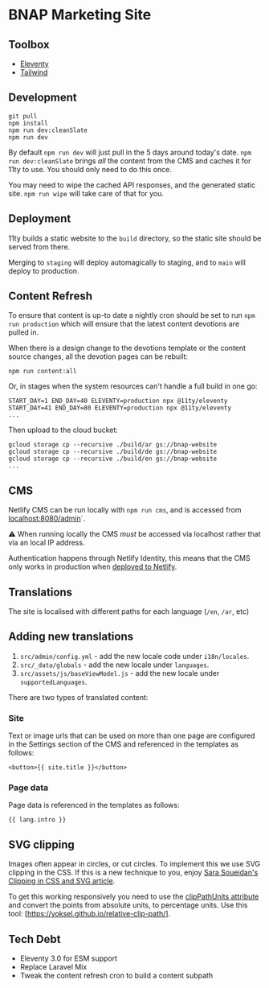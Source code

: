 # BNAP Marketing Site

## Toolbox

- [Eleventy](https://11ty.dev)
- [Tailwind](https://tailwindcss.com)

## Development

```
git pull
npm install
npm run dev:cleanSlate
npm run dev
```

By default `npm run dev` will just pull in the 5 days around today's date.
`npm run dev:cleanSlate` brings _all_ the content from the CMS and caches it for 11ty to
use. You should only need to do this once.

You may need to wipe the cached API responses, and the generated static site.
`npm run wipe` will take care of that for you.

## Deployment

11ty builds a static website to the `build` directory, so the static site should be served
from there.

Merging to `staging` will deploy automagically to staging, and to `main` will deploy to
production.

## Content Refresh

To ensure that content is up-to date a nightly cron should be set to run
`npm run production` which will ensure that the latest content devotions are pulled in.

When there is a design change to the devotions template or the content source changes, all
the devotion pages can be rebuilt:

```
npm run content:all
```

Or, in stages when the system resources can't handle a full build in one go:

```
START_DAY=1 END_DAY=40 ELEVENTY=production npx @11ty/eleventy
START_DAY=41 END_DAY=80 ELEVENTY=production npx @11ty/eleventy
...
```

Then upload to the cloud bucket:

```
gcloud storage cp --recursive ./build/ar gs://bnap-website
gcloud storage cp --recursive ./build/de gs://bnap-website
gcloud storage cp --recursive ./build/en gs://bnap-website
...
```

## CMS

Netlify CMS can be run locally with `npm run cms`, and is accessed from
[localhost:8080/admin](http://localhost:8080/admin)`.

⚠️ When running locally the CMS _must_ be accessed via localhost rather that via an local
IP address.

Authentication happens through Netlify Identity, this means that the CMS only works in
production when [deployed to Netlify](https://bioy-marketing.netlify.app/).

## Translations

The site is localised with different paths for each language (`/en`, `/ar`, etc)

## Adding new translations

1. `src/admin/config.yml` - add the new locale code under `i18n/locales`.
2. `src/_data/globals` - add the new locale under `languages`.
3. `src/assets/js/baseViewModel.js` - add the new locale under `supportedLanguages`.

There are two types of translated content:

### Site

Text or image urls that can be used on more than one page are configured in the Settings
section of the CMS and referenced in the templates as follows:

```
<button>{{ site.title }}</button>
```

### Page data

Page data is referenced in the templates as follows:

```
{{ lang.intro }}
```

## SVG clipping

Images often appear in circles, or cut circles. To implement this we use SVG clipping in
the CSS. If this is a new technique to you, enjoy
[Sara Soueidan's Clipping in CSS and SVG article](https://www.sarasoueidan.com/blog/css-svg-clipping/).

To get this working responsively you need to use the
[clipPathUnits attribute](https://www.sarasoueidan.com/blog/css-svg-clipping/#clippathunits)
and convert the points from absolute units, to percentage units. Use this tool:
[https://yoksel.github.io/relative-clip-path/].

## Tech Debt

- Eleventy 3.0 for ESM support
- Replace Laravel Mix
- Tweak the content refresh cron to build a content subpath
